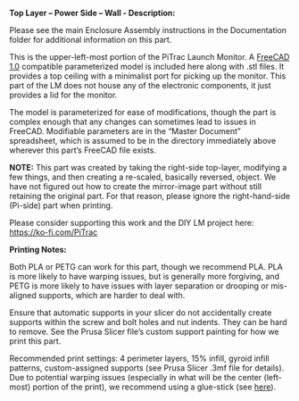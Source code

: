 **Top Layer – Power Side – Wall - Description:**

Please see the main Enclosure Assembly instructions in the Documentation folder for additional information on this part.

This is the upper-left-most portion of the PiTrac Launch Monitor. A [FreeCAD 1.0](https://www.freecad.org/downloads.php) compatible parameterized model is included here along with .stl files. It provides a top ceiling with a minimalist port for picking up the monitor. This part of the LM does not house any of the electronic components, it just provides a lid for the monitor.

The model is parameterized for ease of modifications, though the part is complex enough that any changes can sometimes lead to issues in FreeCAD. Modifiable parameters are in the “Master Document” spreadsheet, which is assumed to be in the directory immediately above wherever this part’s FreeCAD file exists.

**NOTE:** This part was created by taking the right-side top-layer, modifying a few things, and then creating a re-scaled, basically reversed, object. We have not figured out how to create the mirror-image part without still retaining the original part. For that reason, please ignore the right-hand-side (Pi-side) part when printing.

Please consider supporting this work and the DIY LM project here: <https://ko-fi.com/PiTrac>

**Printing Notes:**

Both PLA or PETG can work for this part, though we recommend PLA. PLA is more likely to have warping issues, but is generally more forgiving, and PETG is more likely to have issues with layer separation or drooping or mis-aligned supports, which are harder to deal with.

Ensure that automatic supports in your slicer do not accidentally create supports within the screw and bolt holes and nut indents. They can be hard to remove. See the Prusa Slicer file’s custom support painting for how we print this part.

Recommended print settings: 4 perimeter layers, 15% infill, gyroid infill patterns, custom-assigned supports (see Prusa Slicer .3mf file for details). Due to potential warping issues (especially in what will be the center (left-most) portion of the print), we recommend using a glue-stick (see [here](https://www.youtube.com/watch?v=vRcz8tuGcJU&pp=ygUJI2xlbXN0aWNr)).
